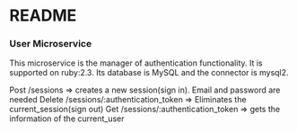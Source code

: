 # README

### User Microservice
This microservice is the manager of authentication functionality. It is supported on ruby:2.3.
Its database is MySQL and the connector is mysql2.

Post /sessions  => creates a new session(sign in). Email and password are needed
Delete /sessions/:authentication_token => Eliminates the current_session(sign out)
Get /sessions/:authentication_token => gets the information of the current_user